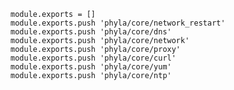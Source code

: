 
    module.exports = []
    module.exports.push 'phyla/core/network_restart'
    module.exports.push 'phyla/core/dns'
    module.exports.push 'phyla/core/network'
    module.exports.push 'phyla/core/proxy'
    module.exports.push 'phyla/core/curl'
    module.exports.push 'phyla/core/yum'
    module.exports.push 'phyla/core/ntp'
